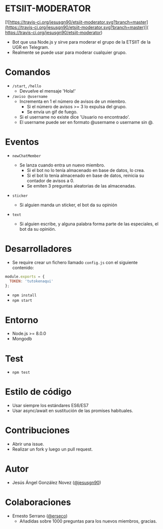 # ETSIIT-MODERATOR

[![https://travis-ci.org/jesusgn90/etsiit-moderator.svg?branch=master](https://travis-ci.org/jesusgn90/etsiit-moderator.svg?branch=master)](
https://travis-ci.org/jesusgn90/etsiit-moderator)

- Bot que usa Node.js y sirve para moderar el grupo de la ETSIIT de la UGR en Telegram.
- Realmente se puede usar para moderar cualquier grupo.

# Comandos

- `/start`, `/hello`
  - Devuelve el mensaje 'Hola!'
- `/aviso @username`
  - Incrementa en 1 el número de avisos de un miembro.
    - Si el número de avisos >= 3 lo expulsa del grupo.
    - Se envía un gif de fuego.
  - Si el username no existe dice 'Usuario no encontrado'.
  - El username puede ser en formato @username o username sin @.

# Eventos

- `newChatMember`
  - Se lanza cuando entra un nuevo miembro.
    - Si el bot no lo tenía almacenado en base de datos, lo crea.
    - Si el bot lo tenía almacenado en base de datos, reinicia su contador de avisos a 0.
    - Se emiten 3 preguntas aleatorias de las almacenadas.

- `sticker`
  - Si alguien manda un sticker, el bot da su opinión

- `text`
  - Si alguien escribe, y alguna palabra forma parte de las especiales, el bot
  da su opinión.

# Desarrolladores
- Se require crear un fichero llamado `config.js` con el siguiente contenido:

```js
module.exports = {
  TOKEN: 'tutokenaqui'
};
```

- `npm install`
- `npm start`

# Entorno

- Node.js >= 8.0.0
- Mongodb

# Test
- `npm test`

# Estilo de código
- Usar siempre los estándares ES6/ES7
- Usar async/await en sustitución de las promises habituales.

# Contribuciones
- Abrir una issue.
- Realizar un fork y luego un pull request.

# Autor
- Jesús Ángel González Novez ([@jesusgn90](https://github.com/jesusgn90))

# Colaboraciones
- Ernesto Serrano ([@erseco](https://github.com/erseco))
  - Añadidas sobre 1000 preguntas para los nuevos miembros, gracias. 
